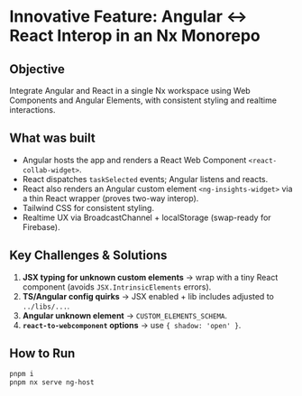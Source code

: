 # Innovative Feature: Angular ↔ React Interop in an Nx Monorepo

## Objective
Integrate Angular and React in a single Nx workspace using Web Components and Angular Elements, with consistent styling and realtime interactions.

## What was built
- Angular hosts the app and renders a React Web Component `<react-collab-widget>`.
- React dispatches `taskSelected` events; Angular listens and reacts.
- React also renders an Angular custom element `<ng-insights-widget>` via a thin React wrapper (proves two-way interop).
- Tailwind CSS for consistent styling.
- Realtime UX via BroadcastChannel + localStorage (swap-ready for Firebase).

## Key Challenges & Solutions
1. **JSX typing for unknown custom elements** → wrap with a tiny React component (avoids `JSX.IntrinsicElements` errors).
2. **TS/Angular config quirks** → JSX enabled + lib includes adjusted to `../libs/...`.
3. **Angular unknown element** → `CUSTOM_ELEMENTS_SCHEMA`.
4. **`react-to-webcomponent` options** → use `{ shadow: 'open' }`.

## How to Run
```bash
pnpm i
pnpm nx serve ng-host

